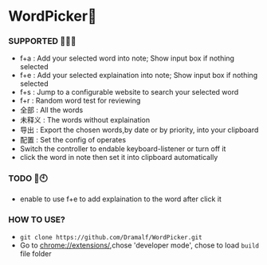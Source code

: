 # WordPicker🤏
### SUPPORTED 🙋‍♂️🙋
* f+a : Add your selected word into note; Show input box if nothing selected
* f+e : Add your selected explaination into note; Show input box if nothing selected
* f+s : Jump to a configurable website to search your selected word 
* f+r : Random word test for reviewing
* 全部 : All the words
* 未释义 : The words without explaination
* 导出 : Export the chosen words,by date or by priority, into your clipboard
* 配置 : Set the config of operates
* Switch the controller to endable keyboard-listener or turn off it
* click the word in note then set it into clipboard automatically
### TODO 🔖🕙
* enable to use f+e to add explaination to the word after click it
### HOW TO USE?
* `git clone https://github.com/Dramalf/WordPicker.git`
* Go to [chrome://extensions/](chrome://extensions/),chose 'developer mode', chose to load `build` file folder
